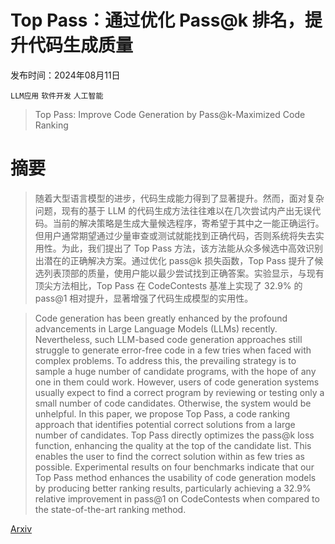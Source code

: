 # Top Pass：通过优化 Pass@k 排名，提升代码生成质量

发布时间：2024年08月11日

`LLM应用` `软件开发` `人工智能`

> Top Pass: Improve Code Generation by Pass@k-Maximized Code Ranking

# 摘要

> 随着大型语言模型的进步，代码生成能力得到了显著提升。然而，面对复杂问题，现有的基于 LLM 的代码生成方法往往难以在几次尝试内产出无误代码。当前的解决策略是生成大量候选程序，寄希望于其中之一能正确运行。但用户通常期望通过少量审查或测试就能找到正确代码，否则系统将失去实用性。为此，我们提出了 Top Pass 方法，该方法能从众多候选中高效识别出潜在的正确解决方案。通过优化 pass@k 损失函数，Top Pass 提升了候选列表顶部的质量，使用户能以最少尝试找到正确答案。实验显示，与现有顶尖方法相比，Top Pass 在 CodeContests 基准上实现了 32.9% 的 pass@1 相对提升，显著增强了代码生成模型的实用性。

> Code generation has been greatly enhanced by the profound advancements in Large Language Models (LLMs) recently. Nevertheless, such LLM-based code generation approaches still struggle to generate error-free code in a few tries when faced with complex problems. To address this, the prevailing strategy is to sample a huge number of candidate programs, with the hope of any one in them could work. However, users of code generation systems usually expect to find a correct program by reviewing or testing only a small number of code candidates. Otherwise, the system would be unhelpful. In this paper, we propose Top Pass, a code ranking approach that identifies potential correct solutions from a large number of candidates. Top Pass directly optimizes the pass@k loss function, enhancing the quality at the top of the candidate list. This enables the user to find the correct solution within as few tries as possible. Experimental results on four benchmarks indicate that our Top Pass method enhances the usability of code generation models by producing better ranking results, particularly achieving a 32.9\% relative improvement in pass@1 on CodeContests when compared to the state-of-the-art ranking method.

[Arxiv](https://arxiv.org/abs/2408.05715)